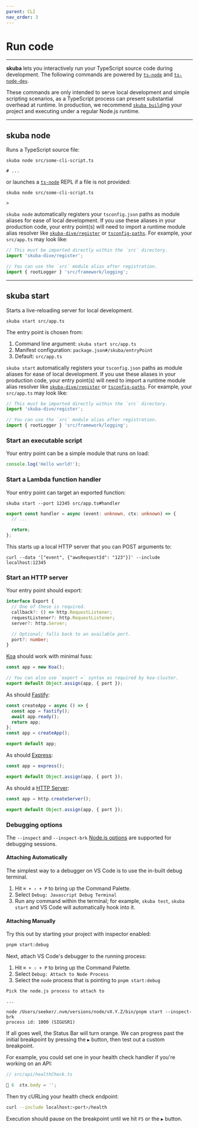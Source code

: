 ```yaml
---
parent: CLI
nav_order: 3
---
```


# Run code

---

**skuba** lets you interactively run your TypeScript source code during development.
The following commands are powered by [`ts-node`] and [`ts-node-dev`].

These commands are only intended to serve local development and simple scripting scenarios,
as a TypeScript process can present substantial overhead at runtime.
In production, we recommend [`skuba build`]ing your project and executing under a regular Node.js runtime.

---

## skuba node

Runs a TypeScript source file:

```shell
skuba node src/some-cli-script.ts

# ...
```

or launches a [`ts-node`] REPL if a file is not provided:

```shell
skuba node src/some-cli-script.ts

>
```

`skuba node` automatically registers your `tsconfig.json` paths as module aliases for ease of local development.
If you use these aliases in your production code,
your entry point(s) will need to import a runtime module alias resolver like [`skuba-dive/register`] or [`tsconfig-paths`].
For example, your `src/app.ts` may look like:

```typescript
// This must be imported directly within the `src` directory.
import 'skuba-dive/register';

// You can use the `src` module alias after registration.
import { rootLogger } 'src/framework/logging';
```

---

## skuba start

Starts a live-reloading server for local development.

```shell
skuba start src/app.ts
```

The entry point is chosen from:

1. Command line argument: `skuba start src/app.ts`
1. Manifest configuration: `package.json#/skuba/entryPoint`
1. Default: `src/app.ts`

`skuba start` automatically registers your `tsconfig.json` paths as module aliases for ease of local development.
If you use these aliases in your production code,
your entry point(s) will need to import a runtime module alias resolver like [`skuba-dive/register`] or [`tsconfig-paths`].
For example, your `src/app.ts` may look like:

```typescript
// This must be imported directly within the `src` directory.
import 'skuba-dive/register';

// You can use the `src` module alias after registration.
import { rootLogger } 'src/framework/logging';
```

### Start an executable script

Your entry point can be a simple module that runs on load:

```typescript
console.log('Hello world!');
```

### Start a Lambda function handler

Your entry point can target an exported function:

```shell
skuba start --port 12345 src/app.ts#handler
```

```typescript
export const handler = async (event: unknown, ctx: unknown) => {
  // ...

  return;
};
```

This starts up a local HTTP server that you can POST arguments to:

```shell
curl --data '["event", {"awsRequestId": "123"}]' --include localhost:12345
```

### Start an HTTP server

Your entry point should export:

```typescript
interface Export {
  // One of these is required.
  callback?: () => http.RequestListener;
  requestListener?: http.RequestListener;
  server?: http.Server;

  // Optional; falls back to an available port.
  port?: number;
}
```

[Koa] should work with minimal fuss:

```typescript
const app = new Koa();

// You can also use `export =` syntax as required by koa-cluster.
export default Object.assign(app, { port });
```

As should [Fastify]:

```typescript
const createApp = async () => {
  const app = fastify();
  await app.ready();
  return app;
};
const app = createApp();

export default app;
```

As should [Express]:

```typescript
const app = express();

export default Object.assign(app, { port });
```

As should a [HTTP Server]:

```typescript
const app = http.createServer();

export default Object.assign(app, { port });
```

### Debugging options

The `--inspect` and `--inspect-brk` [Node.js options] are supported for debugging sessions.


#### Attaching Automatically

The simplest way to a debugger on VS Code is to use the in-built debug terminal.

1. Hit `⌘ + ⇧ + P` to bring up the Command Palette.
2. Select `Debug: Javascript Debug Terminal`
3. Run any command within the terminal; for example, `skuba test`, `skuba start` and VS Code will automatically hook into it.


#### Attaching Manually

Try this out by starting your project with inspector enabled:

```bash
pnpm start:debug
```

Next, attach VS Code's debugger to the running process:

1. Hit `⌘ + ⇧ + P` to bring up the Command Palette.
2. Select `Debug: Attach to Node Process`
3. Select the `node` process that is pointing to `pnpm start:debug`

```shell
Pick the node.js process to attach to

...

node /Users/seeker/.nvm/versions/node/vX.Y.Z/bin/pnpm start --inspect-brk
process id: 1000 (SIGUSR1)
```

If all goes well, the Status Bar will turn orange.
We can progress past the initial breakpoint by pressing the `▶️` button,
then test out a custom breakpoint.

For example, you could set one in your health check handler if you're working on an API:

```typescript
// src/api/healthCheck.ts

🔴 6  ctx.body = '';
```

Then try cURLing your health check endpoint:

```bash
curl --include localhost:<port>/health
```

Execution should pause on the breakpoint until we hit `F5` or the `▶️` button.

[`skuba build`]: ./build.md
[`skuba-dive/register`]: https://github.com/seek-oss/skuba-dive#register
[`ts-node-dev`]: https://github.com/whitecolor/ts-node-dev
[`ts-node`]: https://github.com/typestrong/ts-node
[`tsconfig-paths`]: https://github.com/dividab/tsconfig-paths
[express]: https://expressjs.com/
[fastify]: https://www.fastify.io/
[http server]: https://nodejs.org/docs/latest-v20.x/api/http.html#class-httpserver
[koa]: https://koajs.com/
[node.js options]: https://nodejs.org/en/docs/guides/debugging-getting-started/#command-line-options
